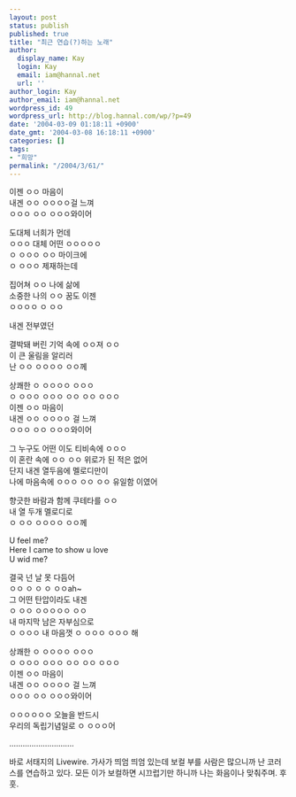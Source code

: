 ```yaml
---
layout: post
status: publish
published: true
title: "최근 연습(?)하는 노래"
author:
  display_name: Kay
  login: Kay
  email: iam@hannal.net
  url: ''
author_login: Kay
author_email: iam@hannal.net
wordpress_id: 49
wordpress_url: http://blog.hannal.com/wp/?p=49
date: '2004-03-09 01:18:11 +0900'
date_gmt: '2004-03-08 16:18:11 +0900'
categories: []
tags:
- "희망"
permalink: "/2004/3/61/"
---
```

<p>이젠 ㅇㅇ 마음이<br />
내겐 ㅇㅇ ㅇㅇㅇㅇ걸 느껴<br />
ㅇㅇㅇ ㅇㅇ ㅇㅇㅇ와이어</p>
<p>도대체 너희가 먼데<br />
ㅇㅇㅇ 대체 어떤 ㅇㅇㅇㅇㅇ<br />
ㅇ ㅇㅇㅇ ㅇㅇ 마이크에<br />
ㅇ ㅇㅇㅇ 제재하는데</p>
<p>집어쳐 ㅇㅇ 나에 삶에<br />
소중한 나의 ㅇㅇ 꿈도 이젠<br />
ㅇㅇㅇㅇ ㅇ ㅇㅇ</p>
<p>내겐 전부였던</p>
<p>결박돼 버린 기억 속에 ㅇㅇ져 ㅇㅇ<br />
이 큰 울림을 알리러<br />
난 ㅇㅇ ㅇㅇㅇㅇ ㅇㅇ께</p>
<p>상쾌한 ㅇ ㅇㅇㅇㅇ ㅇㅇㅇ<br />
ㅇ ㅇㅇㅇ ㅇㅇㅇ ㅇㅇ ㅇㅇ ㅇㅇㅇ<br />
이젠 ㅇㅇ 마음이<br />
내겐 ㅇㅇ ㅇㅇㅇㅇ 걸 느껴<br />
ㅇㅇㅇ ㅇㅇ ㅇㅇㅇ와이어</p>
<p>그 누구도 어떤 이도 티비속에 ㅇㅇㅇ<br />
이 혼란 속에 ㅇㅇ ㅇㅇ 위로가 된 적은 없어<br />
단지 내겐 열두음에 멜로디만이<br />
나에 마음속에 ㅇㅇㅇ ㅇㅇ ㅇㅇ 유일함 이였어</p>
<p>향긋한 바람과 함께 쿠테타를 ㅇㅇ<br />
내 열 두개 멜로디로<br />
ㅇ ㅇㅇ ㅇㅇㅇㅇ ㅇㅇ께</p>
<p>U feel me?<br />
Here I came to show u love<br />
U wid me?</p>
<p>결국 넌 날 못 다듬어<br />
ㅇㅇ ㅇ ㅇ ㅇ ㅇㅇah~<br />
그 어떤 탄압이라도 내겐<br />
ㅇ ㅇㅇ ㅇㅇㅇㅇㅇ ㅇㅇ<br />
내 마지막 남은 자부심으로<br />
ㅇ ㅇㅇㅇ 내 마음껏  ㅇ ㅇㅇㅇ ㅇㅇㅇ 해</p>
<p>상쾌한 ㅇ ㅇㅇㅇㅇ ㅇㅇㅇ<br />
ㅇ ㅇㅇㅇ ㅇㅇㅇ ㅇㅇ ㅇㅇ ㅇㅇㅇ<br />
이젠 ㅇㅇ 마음이<br />
내겐 ㅇㅇ ㅇㅇㅇㅇ 걸 느껴<br />
ㅇㅇㅇ ㅇㅇ ㅇㅇㅇ와이어</p>
<p>ㅇㅇㅇㅇㅇㅇ 오늘을 반드시<br />
우리의 독립기념일로 ㅇ ㅇㅇㅇ어</p>
<p>.............................</p>
<p>바로 서태지의 Livewire. 가사가 띄엄 띄엄 있는데 보컬 부를 사람은 많으니까 난 코러스를 연습하고 있다. 모든 이가 보컬하면 시끄럽기만 하니까 나는 화음이나 맞춰주며. 후훗.</p>
